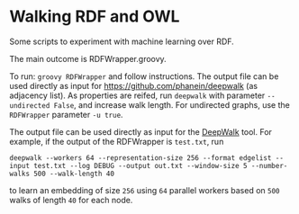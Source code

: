 # Walking RDF and OWL

Some scripts to experiment with machine learning over RDF. 

The main outcome is RDFWrapper.groovy.

To run: `groovy RDFWrapper` and follow instructions.
The output file can be used directly as input for https://github.com/phanein/deepwalk (as adjacency list). As properties are reifed, run `deepwalk` with parameter `--undirected False`, and increase walk length. For undirected graphs, use the `RDFWrapper` parameter `-u true`.

The output file can be used directly as input for the [DeepWalk](https://github.com/phanein/deepwalk) tool. For example, if the output of the RDFWrapper is `test.txt`, run 
~~~~
deepwalk --workers 64 --representation-size 256 --format edgelist --input test.txt --log DEBUG --output out.txt --window-size 5 --number-walks 500 --walk-length 40
~~~~
to learn an embedding of size `256` using `64` parallel workers based on `500` walks of length `40` for each node.
